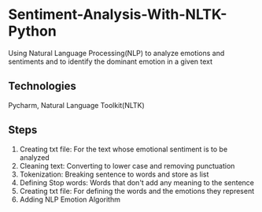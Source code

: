 # Sentiment-Analysis-With-NLTK-Python
Using Natural Language Processing(NLP) to analyze emotions and sentiments and to identify the dominant emotion in a given text 
## Technologies
Pycharm, 
Natural Language Toolkit(NLTK)
## Steps
1. Creating txt file: For the text whose emotional sentiment is to be analyzed
3. Cleaning text: Converting to lower case and removing punctuation
4. Tokenization: Breaking sentence to words and store as list
5. Defining Stop words: Words that don't add any meaning to the sentence
6. Creating txt file: For defining the words and the emotions they represent
7. Adding NLP Emotion Algorithm
